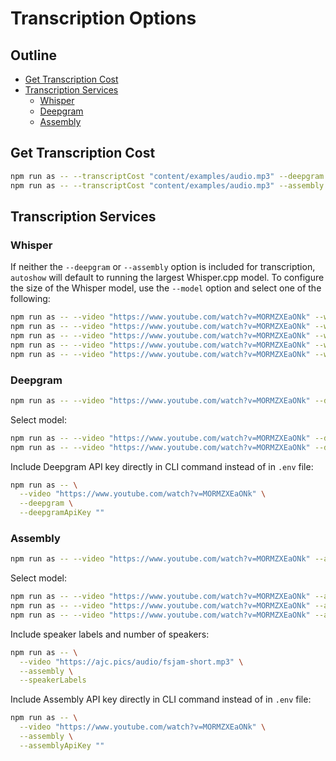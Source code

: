 # Transcription Options

## Outline

- [Get Transcription Cost](#get-transcription-cost)
- [Transcription Services](#transcription-services)
  - [Whisper](#whisper)
  - [Deepgram](#deepgram)
  - [Assembly](#assembly)

## Get Transcription Cost

```bash
npm run as -- --transcriptCost "content/examples/audio.mp3" --deepgram
npm run as -- --transcriptCost "content/examples/audio.mp3" --assembly
```

## Transcription Services

### Whisper

If neither the `--deepgram` or `--assembly` option is included for transcription, `autoshow` will default to running the largest Whisper.cpp model. To configure the size of the Whisper model, use the `--model` option and select one of the following:

```bash
npm run as -- --video "https://www.youtube.com/watch?v=MORMZXEaONk" --whisper tiny
npm run as -- --video "https://www.youtube.com/watch?v=MORMZXEaONk" --whisper base
npm run as -- --video "https://www.youtube.com/watch?v=MORMZXEaONk" --whisper small
npm run as -- --video "https://www.youtube.com/watch?v=MORMZXEaONk" --whisper medium
npm run as -- --video "https://www.youtube.com/watch?v=MORMZXEaONk" --whisper large-v3-turbo
```

### Deepgram

```bash
npm run as -- --video "https://www.youtube.com/watch?v=MORMZXEaONk" --deepgram
```

Select model:

```bash
npm run as -- --video "https://www.youtube.com/watch?v=MORMZXEaONk" --deepgram nova-3
npm run as -- --video "https://www.youtube.com/watch?v=MORMZXEaONk" --deepgram nova-2
```

Include Deepgram API key directly in CLI command instead of in `.env` file:

```bash
npm run as -- \
  --video "https://www.youtube.com/watch?v=MORMZXEaONk" \
  --deepgram \
  --deepgramApiKey ""
```

### Assembly

```bash
npm run as -- --video "https://www.youtube.com/watch?v=MORMZXEaONk" --assembly
```

Select model:

```bash
npm run as -- --video "https://www.youtube.com/watch?v=MORMZXEaONk" --assembly nano
npm run as -- --video "https://www.youtube.com/watch?v=MORMZXEaONk" --assembly slam-1
npm run as -- --video "https://www.youtube.com/watch?v=MORMZXEaONk" --assembly universal
```

Include speaker labels and number of speakers:

```bash
npm run as -- \
  --video "https://ajc.pics/audio/fsjam-short.mp3" \
  --assembly \
  --speakerLabels
```

Include Assembly API key directly in CLI command instead of in `.env` file:

```bash
npm run as -- \
  --video "https://www.youtube.com/watch?v=MORMZXEaONk" \
  --assembly \
  --assemblyApiKey ""
```
